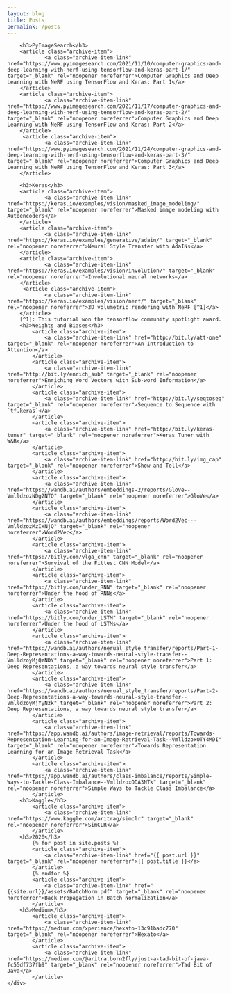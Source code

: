 ```yaml
---
layout: blog
title: Posts
permalink: /posts
---
```


<!-- Write the Post page here -->
<div class="main">
    <div class="post-wrap archive">
        
        <h3>PyImageSearch</h3>
        <article class="archive-item">
                <a class="archive-item-link" href="https://www.pyimagesearch.com/2021/11/10/computer-graphics-and-deep-learning-with-nerf-using-tensorflow-and-keras-part-1/" target="_blank" rel="noopener noreferrer">Computer Graphics and Deep Learning with NeRF using TensorFlow and Keras: Part 1</a>
        </article>
        <article class="archive-item">
                <a class="archive-item-link" href="https://www.pyimagesearch.com/2021/11/17/computer-graphics-and-deep-learning-with-nerf-using-tensorflow-and-keras-part-2/" target="_blank" rel="noopener noreferrer">Computer Graphics and Deep Learning with NeRF using TensorFlow and Keras: Part 2</a>
        </article>
         <article class="archive-item">
                <a class="archive-item-link" href="https://www.pyimagesearch.com/2021/11/24/computer-graphics-and-deep-learning-with-nerf-using-tensorflow-and-keras-part-3/" target="_blank" rel="noopener noreferrer">Computer Graphics and Deep Learning with NeRF using TensorFlow and Keras: Part 3</a>
        </article>
        
        <h3>Keras</h3>
        <article class="archive-item">
                <a class="archive-item-link" href="https://keras.io/examples/vision/masked_image_modeling/" target="_blank" rel="noopener noreferrer">Masked image modeling with Autoencoders</a>
        </article>
        <article class="archive-item">
                <a class="archive-item-link" href="https://keras.io/examples/generative/adain/" target="_blank" rel="noopener noreferrer">Neural Style Transfer with AdaINs</a>
        </article>
        <article class="archive-item">
                <a class="archive-item-link" href="https://keras.io/examples/vision/involution/" target="_blank" rel="noopener noreferrer">Involutional neural networks</a>
        </article>
         <article class="archive-item">
                <a class="archive-item-link" href="https://keras.io/examples/vision/nerf/" target="_blank" rel="noopener noreferrer">3D volumetric rendering with NeRF [^1]</a>
        </article>
        [^1]: This tutorial won the tensorflow community spotlight award.
        <h3>Weights and Biases</h3>
            <article class="archive-item">
                <a class="archive-item-link" href="http://bit.ly/att-one" target="_blank" rel="noopener noreferrer">An Introduction to Attention</a>
            </article>
            <article class="archive-item">
                <a class="archive-item-link" href="http://bit.ly/enrich_sub" target="_blank" rel="noopener noreferrer">Enriching Word Vectors with Sub-word Information</a>
            </article>
            <article class="archive-item">
                <a class="archive-item-link" href="http://bit.ly/seqtoseq" target="_blank" rel="noopener noreferrer">Sequence to Sequence with `tf.keras`</a>
            </article>
            <article class="archive-item">
                <a class="archive-item-link" href="http://bit.ly/keras-tuner" target="_blank" rel="noopener noreferrer">Keras Tuner with W&B</a>
            </article>
            <article class="archive-item">
                <a class="archive-item-link" href="http://bit.ly/img_cap" target="_blank" rel="noopener noreferrer">Show and Tell</a>
            </article>
            <article class="archive-item">
                <a class="archive-item-link" href="https://wandb.ai/authors/embeddings-2/reports/GloVe--VmlldzozNDg2NTQ" target="_blank" rel="noopener noreferrer">GloVe</a>
            </article>
            <article class="archive-item">
                <a class="archive-item-link" href="https://wandb.ai/authors/embeddings/reports/Word2Vec---VmlldzozMzIxNjQ" target="_blank" rel="noopener noreferrer">Word2Vec</a>
            </article>
            <article class="archive-item">
                <a class="archive-item-link" href="https://bitly.com/vlga_cnn" target="_blank" rel="noopener noreferrer">Survival of the Fittest CNN Model</a>
            </article>
            <article class="archive-item">
                <a class="archive-item-link" href="https://bitly.com/under_RNN" target="_blank" rel="noopener noreferrer">Under the hood of RNNs</a>
            </article>
            <article class="archive-item">
                <a class="archive-item-link" href="https://bitly.com/under_LSTM" target="_blank" rel="noopener noreferrer">Under the hood of LSTMs</a>
            </article>
            <article class="archive-item">
                <a class="archive-item-link" href="https://wandb.ai/authors/nerual_style_transfer/reports/Part-1-Deep-Representations-a-way-towards-neural-style-transfer--VmlldzoyMjQzNDY" target="_blank" rel="noopener noreferrer">Part 1: Deep Representations, a way towards neural style transfer</a>
            </article>
            <article class="archive-item">
                <a class="archive-item-link" href="https://wandb.ai/authors/nerual_style_transfer/reports/Part-2-Deep-Representations-a-way-towards-neural-style-transfer--VmlldzoyMjYyNzk" target="_blank" rel="noopener noreferrer">Part 2: Deep Representations, a way towards neural style transfer</a>
            </article>
            <article class="archive-item">
                <a class="archive-item-link" href="https://app.wandb.ai/authors/image-retrieval/reports/Towards-Representation-Learning-for-an-Image-Retrieval-Task--VmlldzoxOTY4MDI" target="_blank" rel="noopener noreferrer">Towards Representation Learning for an Image Retrieval Task</a>
            </article>
            <article class="archive-item">
                <a class="archive-item-link" href="https://app.wandb.ai/authors/class-imbalance/reports/Simple-Ways-to-Tackle-Class-Imbalance--VmlldzoxODA3NTk" target="_blank" rel="noopener noreferrer">Simple Ways to Tackle Class Imbalance</a>
            </article>
        <h3>Kaggle</h3>
            <article class="archive-item">
                <a class="archive-item-link" href="https://www.kaggle.com/aritrag/simclr" target="_blank" rel="noopener noreferrer">SimCLR</a>
            </article>
        <h3>2020</h3>
            {% for post in site.posts %}
            <article class="archive-item">
                <a class="archive-item-link" href="{{ post.url }}" target="_blank" rel="noopener noreferrer">{{ post.title }}</a>
            </article>
            {% endfor %}
            <article class="archive-item">
                <a class="archive-item-link" href="{{site.url}}/assets/BatchNorm.pdf" target="_blank" rel="noopener noreferrer">Back Propagation in Batch Normalization</a>
            </article>
        <h3>Medium</h3>
            <article class="archive-item">
                <a class="archive-item-link" href="https://medium.com/xperience/hexato-13c91badc770" target="_blank" rel="noopener noreferrer">Hexato</a>
            </article>
            <article class="archive-item">
                <a class="archive-item-link" href="https://medium.com/@aritra.born2fly/just-a-tad-bit-of-java-fc55df737fb9" target="_blank" rel="noopener noreferrer">Tad Bit of Java</a>
            </article>
    </div>
</div>

